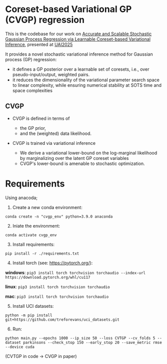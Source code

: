 # Coreset-based Variational GP (CVGP) regression

This is the codebase for our work on [Accurate and Scalable Stochastic Gaussian Process Regression via Learnable Coreset-based Variational Inference](https://openreview.net/forum?id=MCfTk4K1Ig), presented at [UAI2025](https://www.auai.org/uai2025/accepted_papers)

It provides a novel stochastic variational inference method for Gaussian process (GP) regression:
  - it defines a GP posterior over a learnable set of coresets, i.e., over pseudo-input/output, weighted pairs.
  - it reduces the dimensionality of the variational parameter search space to linear complexity, while ensuring numerical stability at SOTS time and space complexities

## CVGP

- CVGP is defined in terms of
  - the GP prior,
  - and the (weighted) data likelihood.

- CVGP is trained via variational inference
  - We derive a variational lower-bound on the log-marginal likelihood by marginalizing over the latent GP coreset variables
  - CVGP's lower-bound is amenable to stochastic optimization.

# Requirements

Using anacoda;

1. Create a new conda environment:

`conda create -n "cvgp_env" python=3.9.0 anaconda`

2. Iniate the environment:

`conda activate cvgp_env`

3. Install requirements:

`pip install -r ./requirements.txt`

4. Install torch (see: https://pytorch.org/):

__windows__: `pip3 install torch torchvision torchaudio --index-url https://download.pytorch.org/whl/cu117`


__linux__: `pip3 install torch torchvision torchaudio`


__mac__: `pip3 install torch torchvision torchaudio`

5. Install UCI datasets:

`python -m pip install git+https://github.com/treforevans/uci_datasets.git`

6. Run:

`python main.py --epochs 1000 --ip_size 50 --loss CVTGP --cv_folds 5 --dataset parkinsons --check_stop 150 --early_stop 20 --save_metric rmse --device cuda`

(CVTGP in code -> CVGP in paper)
